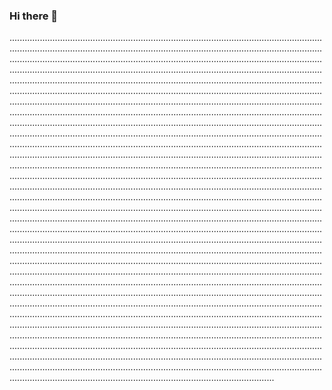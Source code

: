 ### Hi there 👋

.........................................................................................................................................................................................................................................................................................................................................................................................................................................................................................................................................................................................................................................................................................................................................................................................................................................................................................................................................................................................................................................................................................................................................................................................................................................................................................................................................................................................................................................................................................................................................................................................................................................................................................................................................................................................................................................................................................................................................................................................................................................................................................................................................................................................................................................................................................................................................................................................................................................................................................................................................................................................................................................................................................................................................................................................................................................................................................................................................................................................................................................................................................................................................................................................................................................................................................................................................................................................................................................................................................................................................................................................................................................................................................................................................................................................................................................................................................................................................................................................................................................................................................................................................................................................................................................